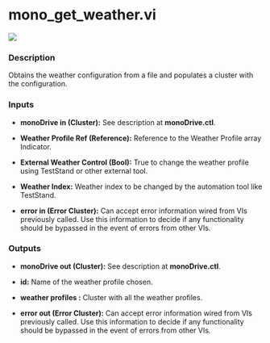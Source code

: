 # mono_get_weather.vi

<p class="img_container">
<img class="lg_img" src="../mono_get_weather.png"/>
</p>

### Description 
Obtains the weather configuration  from a file and populates a cluster with the configuration.

### Inputs

- **monoDrive in (Cluster):** See description at **monoDrive.ctl**.

- **Weather Profile Ref (Reference):** Reference to the Weather Profile array Indicator.

- **External Weather Control (Bool):** True to change the weather profile using TestStand or other external tool.

- **Weather Index:** Weather index to be changed by the automation tool like TestStand.

- **error in (Error Cluster):** Can accept error information wired from VIs previously called. Use this information to decide if any functionality should be bypassed in the event of errors from other VIs.


### Outputs
- **monoDrive out (Cluster):** See description at **monoDrive.ctl**.

- **id:** Name of the weather profile chosen.

- **weather profiles :** Cluster with all the weather profiles.

- **error out (Error Cluster):** Can accept error information wired from VIs previously called. Use this information to decide if any functionality should be bypassed in the event of errors from other VIs.

<p>&nbsp;</p>